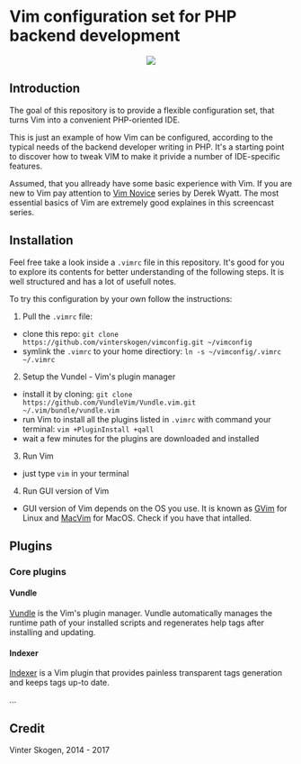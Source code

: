 # Vim configuration set for PHP backend development

<p align="center"><a href="https://github.com/vinterskogen/vimconfig" target="_blank"><img src="https://user-images.githubusercontent.com/8015372/33406576-a671cb5c-d57e-11e7-8f32-ab2731217bdd.png"></a></p>

## Introduction

The goal of this repository is to provide a flexible configuration set, that
turns Vim into a convenient PHP-oriented IDE.

This is just an example of how Vim can be configured, according to the typical
needs of the backend developer writing in PHP. It's a starting point to discover
how to tweak VIM to make it privide a number of IDE-specific features.

Assumed, that you allready have some basic experience with Vim. If you are new
to Vim pay attention to [Vim Novice](http://derekwyatt.org/vim/tutorials/novice/)
series by Derek Wyatt. The most essential basics of Vim are extremely good 
explaines in this screencast series.


## Installation

Feel free take a look inside a `.vimrc` file in this repository. It's good for
you to explore its contents for better understanding of the following steps.
It is well structured and has a lot of usefull notes.

To try this configuration by your own follow the instructions:

1. Pull the `.vimrc` file:

  - clone this repo: `git clone https://github.com/vinterskogen/vimconfig.git ~/vimconfig`
  - symlink the `.vimrc` to your home directiory: `ln -s ~/vimconfig/.vimrc ~/.vimrc`

2. Setup the Vundel - Vim's plugin manager

  - install it by cloning: `git clone https://github.com/VundleVim/Vundle.vim.git ~/.vim/bundle/vundle.vim`
  - run Vim to install all the plugins listed in `.vimrc` with command your terminal: `vim +PluginInstall +qall`
  - wait a few minutes for the plugins are downloaded and installed

3. Run Vim 

  - just type `vim` in your terminal

4. Run GUI version of Vim

  - GUI version of Vim depends on the OS you use. It is known as [GVim](https://apps.ubuntu.com/cat/applications/precise/vim-gnome/)
for Linux and [MacVim](http://macvim-dev.github.io/macvim/) for MacOS. Check if
you have that intalled.


## Plugins

### Core plugins

#### Vundle

[Vundle](https://github.com/vundlevim/vundle.vim) is the Vim's plugin manager.
Vundle automatically manages the runtime path of your installed scripts and
regenerates help tags after installing and updating.

#### Indexer

[Indexer](https://github.com/vim-scripts/indexer.tar.gz) is a Vim plugin that
provides painless transparent tags generation and keeps tags up-to date.

...


## Credit

Vinter Skogen, 2014 - 2017
